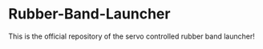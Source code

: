 # Rubber-Band-Launcher
This is the official repository of the servo controlled rubber band launcher!
